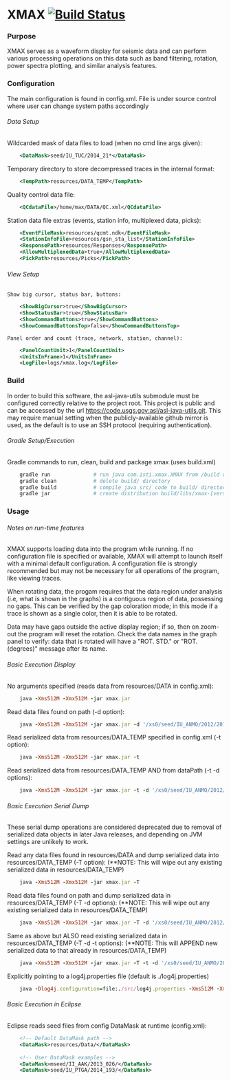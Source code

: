 XMAX [![Build Status](https://travis-ci.org/usgs/xmax.svg?branch=master)](https://travis-ci.org/usgs/xmax)
====

### Purpose
   XMAX serves as a waveform display for seismic data and
   can perform various processing operations on this data
   such as band filtering, rotation, power spectra plotting, and
   similar analysis features.

### Configuration
   The main configuration is found in config.xml. File is under
    source control where user can change system paths accordingly

###### Data Setup

   Wildcarded mask of data files to load (when no cmd line args given):
```xml
    <DataMask>seed/IU_TUC/2014_21*</DataMask>
```

   Temporary directory to store decompressed traces in the internal format:
```xml
    <TempPath>resources/DATA_TEMP</TempPath>
```

   Quality control data file:
```xml
    <QCdataFile>/home/max/DATA/QC.xml</QCdataFile>
```

   Station data file extras (events, station info, multiplexed data, picks):
```xml
    <EventFileMask>resources/qcmt.ndk</EventFileMask>
    <StationInfoFile>resources/gsn_sta_list</StationInfoFile>
    <ResponsePath>resources/Responses</ResponsePath>
    <AllowMultiplexedData>true</AllowMultiplexedData>
    <PickPath>resources/Picks</PickPath>
```

###### View Setup

    Show big cursor, status bar, buttons:
```xml
    <ShowBigCursor>true</ShowBigCursor>
    <ShowStatusBar>true</ShowStatusBar>
    <ShowCommandButtons>true</ShowCommandButtons>
    <ShowCommandButtonsTop>false</ShowCommandButtonsTop>
```

    Panel order and count (trace, network, station, channel):
```xml
    <PanelCountUnit>1</PanelCountUnit>
    <UnitsInFrame>1</UnitsInFrame>
    <LogFile>logs/xmax.log</LogFile>
```

### Build

   In order to build this software, the asl-java-utils submodule must be
    configured correctly relative to the project root. This project is public
    and can be accessed by the url https://code.usgs.gov:asl/asl-java-utils.git.
    This may require manual setting when the publicly-available
    github mirror is used, as the default is to use an SSH protocol (requiring authentication).

###### Gradle Setup/Execution

   Gradle commands to run, clean, build and package xmax (uses build.xml)
```bash
    gradle run              # run java com.isti.xmax.XMAX from /build dir
    gradle clean            # delete build/ directory
    gradle build            # compile java src/ code to build/ directory. Builds everything including jar
    gradle jar              # create distribution build/libs/xmax-[version].jar (default target)
```

### Usage

###### Notes on run-time features

XMAX supports loading data into the program while running. 
If no configuration file is specified or available, XMAX will
attempt to launch itself with a minimal default configuration.
A configuration file is strongly recommended but may not be
necessary for all operations of the program, like viewing traces.

When rotating data, the progam requires that the data region under
analysis (i.e, what is shown in the graphs) is a contiguous region
of data, possessing no gaps. This can be verified by the gap
coloration mode; in this mode if a trace is shown as a single 
color, then it is able to be rotated. 

Data may have gaps outside the active display region; if so, then
on zoom-out the program will reset the rotation. Check the data
names in the graph panel to verify: data that is rotated will have
a "ROT. STD." or "ROT. (degrees)" message after its name. 

###### Basic Execution Display

   No arguments specified (reads data from resources/DATA in config.xml):
```ruby
    java -Xms512M -Xmx512M -jar xmax.jar
```

   Read data files found on path (-d option):
```ruby
    java -Xms512M -Xmx512M -jar xmax.jar -d '/xs0/seed/IU_ANMO/2012/2012_1{59,60}_*/00_LHZ*seed'
```

   Read serialized data from resources/DATA_TEMP specified in config.xml (-t option):
```ruby
    java -Xms512M -Xmx512M -jar xmax.jar -t
```

   Read serialized data from resources/DATA_TEMP AND from dataPath (-t -d options):
```ruby
    java -Xms512M -Xmx512M -jar xmax.jar -t -d '/xs0/seed/IU_ANMO/2012/2012_1{59,60}_*/00_LHZ*seed'
```

###### Basic Execution Serial Dump

   These serial dump operations are considered deprecated due to removal of serialized
   data objects in later Java releases, and depending on JVM settings are unlikely to work.

   Read any data files found in resources/DATA and dump serialized data into resources/DATA_TEMP (-T option):
    (**NOTE: This will wipe out any existing serialized data in resources/DATA_TEMP)
```ruby
    java -Xms512M -Xmx512M -jar xmax.jar -T
```

   Read data files found on path and dump serialized data in resources/DATA_TEMP (-T -d options):
    (**NOTE: This will wipe out any existing serialized data in resources/DATA_TEMP)
```ruby
    java -Xms512M -Xmx512M -jar xmax.jar -T -d '/xs0/seed/IU_ANMO/2012/2012_1{59,60}_*/00_LHZ*seed'
```

   Same as above but ALSO read existing serialized data in resources/DATA_TEMP (-T -d -t options):
    (**NOTE: This will APPEND new serialized data to that already in resources/DATA_TEMP)
```ruby
    java -Xms512M -Xmx512M -jar xmax.jar -T -t -d '/xs0/seed/IU_ANMO/2012/2012_1{59,60}_*/00_LHZ*seed'
```

   Explicitly pointing to a log4j.properties file (default is ./log4j.properties)
```ruby
    java -Dlog4j.configuration=file:./src/log4j.properties -Xms512M -Xmx512M -jar xmax.jar -d '/xs0/seed/IU_ANMO/2012/2012_1{59,60}_*/00_LHZ*seed'
```

###### Basic Execution in Eclipse

   Eclipse reads seed files from config DataMask at runtime (config.xml):
```xml
    <!-- Default DataMask path -->
    <DataMask>resources/Data/</DataMask>
   
    <!-- User DataMask examples --> 
    <DataMask>mseed/II_AAK/2013_026/</DataMask>
    <DataMask>seed/IU_PTGA/2014_193/</DataMask>
```
